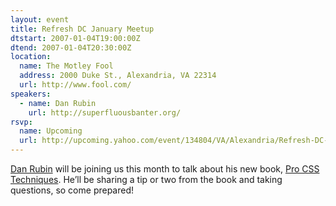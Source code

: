 ```yaml
---
layout: event
title: Refresh DC January Meetup
dtstart: 2007-01-04T19:00:00Z
dtend: 2007-01-04T20:30:00Z
location:
  name: The Motley Fool
  address: 2000 Duke St., Alexandria, VA 22314
  url: http://www.fool.com/
speakers:
  - name: Dan Rubin
    url: http://superfluousbanter.org/
rsvp:
  name: Upcoming
  url: http://upcoming.yahoo.com/event/134804/VA/Alexandria/Refresh-DC-January-Meetup/The-Motley-Fool/
---
```


[Dan Rubin](http://superfluousbanter.org/) will be joining us this month to talk about his new book, [Pro CSS Techniques](http://www.apress.com/book/bookDisplay.html?bID=10187). He’ll be sharing a tip or two from the book and taking questions, so come prepared!